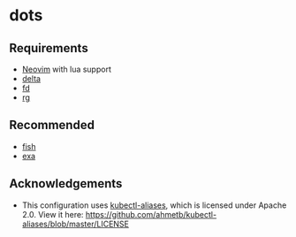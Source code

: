 # dots

## Requirements

* [Neovim](https://github.com/neovim/neovim) with lua support
* [delta](https://github.com/dandavison/delta)
* [fd](https://github.com/sharkdp/fd)
* [rg](https://github.com/BurntSushi/ripgrep)

## Recommended

* [fish](https://github.com/fish-shell/fish-shell)
* [exa](https://github.com/ogham/exa)

## Acknowledgements

* This configuration uses [kubectl-aliases](https://github.com/ahmetb/kubectl-aliases), which is licensed under Apache 2.0. View it here: https://github.com/ahmetb/kubectl-aliases/blob/master/LICENSE


